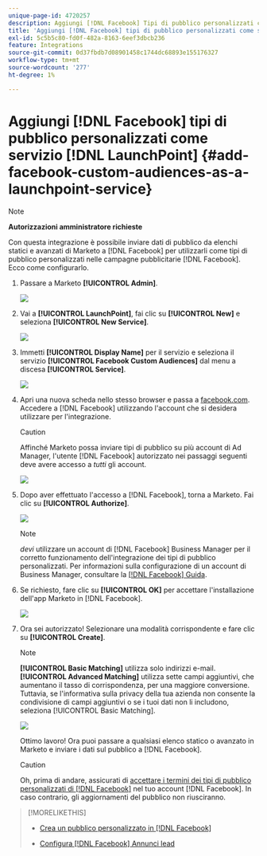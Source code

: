 ```yaml
---
unique-page-id: 4720257
description: Aggiungi [!DNL Facebook] Tipi di pubblico personalizzati come servizio [!DNL LaunchPoint] - Documentazione Marketo - Documentazione del prodotto
title: 'Aggiungi [!DNL Facebook] tipi di pubblico personalizzati come servizio [!DNL LaunchPoint] '
exl-id: 5c5b5c80-fd0f-482a-8163-6eef3dbcb236
feature: Integrations
source-git-commit: 0d37fbdb7d08901458c1744dc68893e155176327
workflow-type: tm+mt
source-wordcount: '277'
ht-degree: 1%

---
```


# Aggiungi [!DNL Facebook] tipi di pubblico personalizzati come servizio [!DNL LaunchPoint] {#add-facebook-custom-audiences-as-a-launchpoint-service}

>[!NOTE]
>
>**Autorizzazioni amministratore richieste**

Con questa integrazione è possibile inviare dati di pubblico da elenchi statici e avanzati di Marketo a [!DNL Facebook] per utilizzarli come tipi di pubblico personalizzati nelle campagne pubblicitarie [!DNL Facebook]. Ecco come configurarlo.

1. Passare a Marketo **[!UICONTROL Admin]**.

   ![](assets/image2016-11-29-10-3a50-3a29.png)

1. Vai a **[!UICONTROL LaunchPoint]**, fai clic su **[!UICONTROL New]** e seleziona **[!UICONTROL New Service]**.

   ![](assets/image2016-11-29-10-3a51-3a11.png)

1. Immetti **[!UICONTROL Display Name]** per il servizio e seleziona il servizio **[!UICONTROL Facebook Custom Audiences]** dal menu a discesa **[!UICONTROL Service]**.

   ![](assets/image2016-11-29-12-3a51-3a8.png)

1. Apri una nuova scheda nello stesso browser e passa a [facebook.com](https://www.facebook.com/). Accedere a [!DNL Facebook] utilizzando l&#39;account che si desidera utilizzare per l&#39;integrazione.

   >[!CAUTION]
   >
   >Affinché Marketo possa inviare tipi di pubblico su più account di Ad Manager, l&#39;utente [!DNL Facebook] autorizzato nei passaggi seguenti deve avere accesso a *tutti* gli account.

   ![](assets/image2016-11-29-10-3a52-3a29.png)

1. Dopo aver effettuato l&#39;accesso a [!DNL Facebook], torna a Marketo. Fai clic su **[!UICONTROL Authorize]**.

   ![](assets/fb-custom-authorize-hand.png)

   >[!NOTE]
   >
   >_devi_ utilizzare un account di [!DNL Facebook] Business Manager per il corretto funzionamento dell&#39;integrazione dei tipi di pubblico personalizzati. Per informazioni sulla configurazione di un account di Business Manager, consultare la [[!DNL Facebook] Guida](https://www.facebook.com/business/help/1710077379203657).

1. Se richiesto, fare clic su **[!UICONTROL OK]** per accettare l&#39;installazione dell&#39;app Marketo in [!DNL Facebook].

   ![](assets/image2016-11-29-10-3a56-3a3.png)

1. Ora sei autorizzato! Selezionare una modalità corrispondente e fare clic su **[!UICONTROL Create]**.

   >[!NOTE]
   >
   >**[!UICONTROL Basic Matching]** utilizza solo indirizzi e-mail. **[!UICONTROL Advanced Matching]** utilizza sette campi aggiuntivi, che aumentano il tasso di corrispondenza, per una maggiore conversione. Tuttavia, se l&#39;informativa sulla privacy della tua azienda non consente la condivisione di campi aggiuntivi o se i tuoi dati non li includono, seleziona [!UICONTROL Basic Matching].

   ![](assets/fb-custom-adv-matching-hands.png)

   Ottimo lavoro! Ora puoi passare a qualsiasi elenco statico o avanzato in Marketo e inviare i dati sul pubblico a [!DNL Facebook].

   >[!CAUTION]
   >
   >Oh, prima di andare, assicurati di [accettare i termini dei tipi di pubblico personalizzati di [!DNL Facebook]](https://www.facebook.com/ads/manage/customaudiences/tos.php) nel tuo account [!DNL Facebook]. In caso contrario, gli aggiornamenti del pubblico non riusciranno.

>[!MORELIKETHIS]
>
>* [Crea un pubblico personalizzato in [!DNL Facebook]](/help/marketo/product-docs/demand-generation/facebook/create-a-custom-audience-in-facebook.md)
>
>* [Configura [!DNL Facebook] Annunci lead](/help/marketo/product-docs/demand-generation/facebook/set-up-facebook-lead-ads.md)
